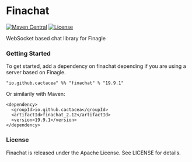 # Finachat
[![Maven Central](https://maven-badges.herokuapp.com/maven-central/io.github.cactacea/finachat_2.12/badge.svg)](https://maven-badges.herokuapp.com/maven-central/io.github.cactacea/finachat_2.12)
[![License](https://img.shields.io/badge/License-Apache%202.0-blue.svg)](https://opensource.org/licenses/Apache-2.0)

WebSocket based chat library for Finagle

### Getting Started

To get started, add a dependency on finachat depending if you are using a server based on Finagle.

```
"io.github.cactacea" %% "finachat" % "19.9.1"
```
Or similarily with Maven:
```
<dependency>
  <groupId>io.github.cactacea</groupId>
  <artifactId>finachat_2.12</artifactId>
  <version>19.9.1</version>
</dependency>
```

### License

Finachat is released under the Apache License. See LICENSE for details.
